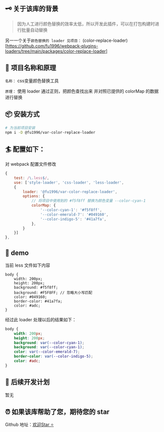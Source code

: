 ## 🗝 关于该库的背景

> 因为人工进行颜色替换的效率太低，所以开发此插件，可以在打包构建时进行批量自动替换

另一一个关于`颜色替换的 loader 见项目：` (color-replace-loader)[https://github.com/fu1996/webpack-plugins-loaders/tree/main/packages/color-replace-loader]

## 🎉 项目名称和原理

`名称：` css变量颜色替换工具

`原理：` 使用 loader 通过正则，把颜色查找出来 并对照已提供的 colorMap 的数据进行替换

## 📦 安装方式

```bash
# 为当前项目安装
npm i -D @fu1996/var-color-replace-loader
```

## 🏄 配置如下：

对 webpack 配置文件修改

```js
{
    test: /\.less$/,
    use: ['style-loader', 'css-loader', 'less-loader', 
    {
        loader: '@fu1996/var-color-replace-loader',
        options: {
            // 将项目中使用到的 #f5f8ff 替换为颜色变量 --color-cyan-1
            colorMap: {
                '--color-cyan-1': '#f5f8ff',
                '--color-emerald-7': '#049160',
                '--color-indigo-5': '#41a7fa',
            },
        }
    }]
},
```

## 📝 demo
当前 less 文件如下内容

```less
body {
    width: 200px;
    height: 200px;
    background: #f5f8ff;
    background: #F5F8FF; // 忽略大小写匹配
    color: #049160;
    border-color: #41a7fa;
    color: #adc;
}
```

经过此 loader 处理以后的结果如下：

```css
body {
    width: 200px;
    height: 200px;
    background: var(--color-cyan-1);
    background: var(--color-cyan-1);
    color: var(--color-emerald-7);
    border-color: var(--color-indigo-5);
    color: #adc;
}
```


## 📣 后续开发计划

暂无

## ⏰ 如果该库帮助了您，期待您的 star

Github 地址：[欢迎Star ⭐️](https://github.com/fu1996/webpack-plugins-loaders/tree/main/packages/var-color-replace-loader)
